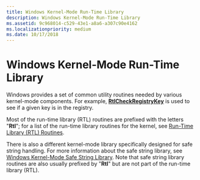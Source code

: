 ```yaml
---
title: Windows Kernel-Mode Run-Time Library
description: Windows Kernel-Mode Run-Time Library
ms.assetid: 9c968014-c529-43e1-a8a6-a307c90e4162
ms.localizationpriority: medium
ms.date: 10/17/2018
---
```


# Windows Kernel-Mode Run-Time Library


Windows provides a set of common utility routines needed by various kernel-mode components. For example, [**RtlCheckRegistryKey**](https://docs.microsoft.com/windows-hardware/drivers/ddi/content/wdm/nf-wdm-rtlcheckregistrykey) is used to see if a given key is in the registry.

Most of the run-time library (RTL) routines are prefixed with the letters "**Rtl**"; for a list of the run-time library routines for the kernel, see [Run-Time Library (RTL) Routines](https://docs.microsoft.com/windows-hardware/drivers/ddi/content/index).

There is also a different kernel-mode library specifically designed for safe string handling. For more information about the safe string library, see [Windows Kernel-Mode Safe String Library](windows-kernel-mode-safe-string-library.md). Note that safe string library routines are also usually prefixed by "**Rtl**" but are not part of the run-time library (RTL).

 

 




